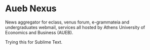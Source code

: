 Aueb Nexus
==========

News aggregator for eclass, venus forum, e-grammateia and undergraduates webmail, services all hosted by Athens University of Economics and Business (AUEB).

Trying this for Sublime Text.